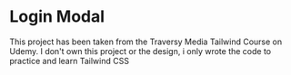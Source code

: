 # Login Modal
This project has been taken from the Traversy Media Tailwind Course on Udemy. I don't own this project or the design, i only wrote the code to practice and learn Tailwind CSS
